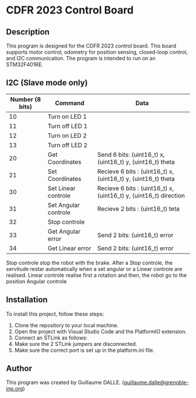 # CDFR 2023 Control Board

## Description

This program is designed for the CDFR 2023 control board. This board supports motor control, odometry for position sensing, closed-loop control, and I2C communication. The program is intended to run on an STM32F401RE.

## I2C (Slave mode only)

| Number (8 bits) | Command | Data |
| --- | --- | --- |
| 10 | Turn on LED 1 | |
| 11 | Turn off LED 1 | |
| 12 | Turn on LED 2 | |
| 13 | Turn off LED 2 | |
| 20 | Get Coordinates | Send 6 bits: (uint16_t) x, (uint16_t) y, (uint16_t) theta |
| 21 | Set Coordinates | Recieve 6 bits : (uint16_t) x, (uint16_t) y, (uint16_t) theta |
| 30 | Set Linear controle | Recieve 6 bits : (uint16_t) x, (uint16_t) y, (uint16_t) direction |
| 31 | Set Angular controle | Recieve 2 bits : (uint16_t) teta
| 32 | Stop controle
| 33 | Get Angular error | Send 2 bits: (uint16_t) error|
| 34 | Get Linear error | Send 2 bits: (uint16_t) error|

Stop controle stop the robot with the brake. After a Stop controle, the servitude restar automatically when a set angular or a Linear controle are realised.
Linear controle realise first a rotation and then, the robot go to the position
Angular controle 

## Installation

To install this project, follow these steps:

1. Clone the repository to your local machine.
2. Open the project with Visual Studio Code and the PlatformIO extension.
3. Connect an STLink as follows:
4. Make sure the 2 STLink jumpers are disconnected.
5. Make sure the correct port is set up in the platform.ini file.

## Author

This program was created by Guillaume DALLE. (guillaume.dalle@grenoble-inp.org)